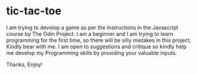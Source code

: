 # tic-tac-toe
I am trying to develop a game as per the Instructions in the Javascript course by The Odin Project.
I am a beginner and I am trying to learn programming for the first time, so there will be silly mistakes in this project,
Kindly bear with me. 
I am open to suggestions and critique so kindly help me develop my Programming skills by providing your valuable inputs.

Thanks, Enjoy!

